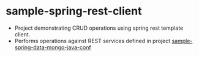 # sample-spring-rest-client
- Project demonstrating CRUD operations using spring rest template client.
- Performs operations against REST services defined in project [sample-spring-data-mongo-java-conf](https://github.com/overtomanu/sample-spring-data-mongo-java-conf)
